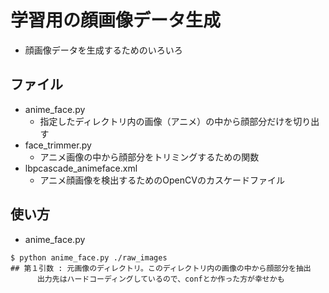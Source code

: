 # 学習用の顔画像データ生成

* 顔画像データを生成するためのいろいろ

## ファイル

* anime_face.py
  * 指定したディレクトリ内の画像（アニメ）の中から顔部分だけを切り出す
* face_trimmer.py
  * アニメ画像の中から顔部分をトリミングするための関数
* lbpcascade_animeface.xml
  * アニメ顔画像を検出するためのOpenCVのカスケードファイル


## 使い方

* anime_face.py

```
$ python anime_face.py ./raw_images
## 第１引数 : 元画像のディレクトリ。このディレクトリ内の画像の中から顔部分を抽出
      出力先はハードコーディングしているので、confとか作った方が幸せかも
```

